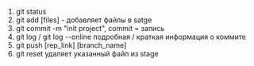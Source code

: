 1. git status
2. git add [files] - добавляет файлы в satge
3. git commit -m "init project",  commit = запись
4. git log / git log --online подробная / краткая информация о коммите
5. git push [rep_link] [branch_name]
6. git reset удаляет указанный файл из stage
